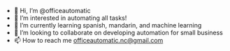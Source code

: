 - 👋 Hi, I’m @officeautomatic
- 👀 I’m interested in automating all tasks! 
- 🌱 I’m currently learning spanish, mandarin, and machine learning
- 💞️ I’m looking to collaborate on developing automation for small business
- 📫 How to reach me officeautomatic.nc@gmail.com

<!---
officeautomatic/officeautomatic is a ✨ special ✨ repository because its `README.md` (this file) appears on your GitHub profile.
You can click the Preview link to take a look at your changes.
--->
